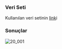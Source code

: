 ### Veri Seti

Kullanılan veri setinin [link](https://www.kaggle.com/datasets/pranavraikokte/covid19-image-dataset)i

### Sonuçlar

![20_001](https://github.com/user-attachments/assets/de85f511-a983-4611-82ca-e68acdf6e1d5)

